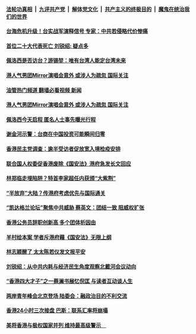 ####  [法轮功真相](../../../../basic/blob/master/README.md?t=08011701) &nbsp;|&nbsp; [九评共产党](../../../../9ping.md/blob/master/README.md?t=08011701) &nbsp;|&nbsp; [解体党文化](../../../../jtdwh.md/blob/master/README.md?t=08011701)  &nbsp;|&nbsp; [共产主义的终极目的](../../../../gczydzjmd.md/blob/master/README.md?t=08011701) &nbsp;|&nbsp; [魔鬼在统治我们的世界](../../../../mgztzwmdsj.md/blob/master/README.md?t=08011701) 

#### [台海危机升级！台实战军演释信号 专家：中共若侵略代价惨痛](../pages/soh55/641936.md?t=08011701) 
#### [首位二十大代表死亡  刘锐绍: 疑点多](../pages/soh55/641918.md?t=08011701) 
#### [佩洛西是否访台？游锡堃：唯有台湾人能定台湾未来](../pages/soh55/641555.md?t=08011701) 
#### [港人气男团Mirror演唱会意外 或涉人为疏忽 国际关注](../pages/soh55/641465.md?t=08011701) 
#### [油管热门频道 翻墙必看视频 新闻](http://45.76.130.85:81/youtube.html?08011701)
#### [港人气男团Mirror演唱会意外 或涉人为疏忽 国际关注](../pages/soh55/641465.md?t=08011701) 
#### [佩洛西今天启程 匿名人士事先曝光行程](../pages/soh55/641369.md?t=08011701) 
#### [谢金河示警：台商在中国投资可能瞬间归零](../pages/soh55/641375.md?t=08011701) 
#### [香港民主党调查：逾半受访者促放宽入境检疫安排](../pages/soh55/641153.md?t=08011701) 
#### [联合国人权委促香港废除《国安法》港府急发长文回应](../pages/soh55/640949.md?t=08011701) 
#### [林郑临走埋陷阱？特首李家超任内获颁“大紫荆”](../pages/soh55/640877.md?t=08011701) 
#### [“半放弃”大陆？传港府考虑优先与国际通关](../pages/soh55/640460.md?t=08011701) 
#### [“凯达格兰论坛”聚焦中共威胁 蔡英文：团结一致 阻威权扩张](../pages/soh55/640463.md?t=08011701) 
#### [香港公务员辞职创新高 多个团体析因由](../pages/soh55/640382.md?t=08011701) 
#### [羊村绘本案 学者斥港府藉《国安法》无限上纲](../pages/soh55/640139.md?t=08011701) 
#### [林志颖醒了 太太陈若仪发文报平安](../pages/soh55/640088.md?t=08011701) 
#### [刘锐绍：从中共内耗与经济民生角度观察北戴河会议动向](../pages/soh55/639953.md?t=08011701) 
#### [“香港四大才子”之一蔡澜书展忆倪匡 与读者互动谈人生 ](../pages/soh55/639800.md?t=08011701) 
#### [两岸青年峰会北京登场 陆委会：融政治目的不利交流](../pages/soh55/639494.md?t=08011701) 
#### [香港24小时三次接盘 巴斯：联系汇率将崩塌](../pages/soh55/639365.md?t=08011701) 
#### [美将香港与极权国家并列 维持最高级警示　](../pages/soh55/639374.md?t=08011701) 
<img src='http://gfw-breaker.win/goodnews/indexes/soh55.md' width='0px' height='0px'/>
